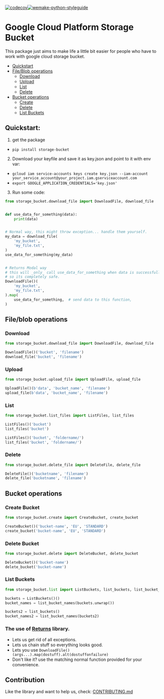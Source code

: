 [![codecov](https://codecov.io/gh/thomasborgen/storage-bucket/branch/master/graph/badge.svg)](https://codecov.io/gh/thomasborgen/storage-bucket)[![wemake-python-styleguide](https://img.shields.io/badge/style-wemake-000000.svg)](https://github.com/wemake-services/wemake-python-styleguide)

# Google Cloud Platform Storage Bucket

This package just aims to make life a little bit easier for people who have to work with google cloud storage bucket.

* [Quickstart](#quickstart)
* [File/Blob operations](#file/blob-operations)
  * [Download](#download)
  * [Upload](#upload)
  * [List](#list)
  * [Delete](#delete)
* [Bucket operations](#bucket-operations)
  * [Create](#create-bucket)
  * [Delete](#delete-bucket)
  * [List Buckets](#list-buckets)


## Quickstart:

1. get the package
  * `pip install storage-bucket`
2. Download your keyfile and save it as key.json and point to it with env var:
  * `gcloud iam service-accounts keys create key.json --iam-account your_service_account@your_project.iam.gserviceaccount.com`
  * `export GOOGLE_APPLICATION_CREDENTIALS='key.json'`
3. Run some code:


```python
from storage_bucket.download_file import DownloadFile, download_file


def use_data_for_something(data):
    print(data)


# Normal way, this might throw exception... handle them yourself.
my_data = download_file(
    'my_bucket',
    'my_file.txt',
)
use_data_for_something(my_data)


# Returns Modal way
# this will _only_ call use_data_for_something when data is successfully downloaded.
# so its completely safe.
DownloadFile()(
    'my_bucket',
    'my_file.txt',
).map(
    use_data_for_something,  # send data to this function,
)

```

## File/blob operations

### Download

```python
from storage_bucket.download_file import DownloadFile, download_file

DownloadFile()('bucket', 'filename')
download_file('bucket', 'filename')
```

### Upload
```python
from storage_bucket.upload_file import UploadFile, upload_file

UploadFile()(b'data', 'bucket_name', 'filename')
upload_file(b'data', 'bucket_name', 'filename')
```

### List
```python
from storage_bucket.list_files import ListFiles, list_files

ListFiles()('bucket')
list_files('bucket')

ListFiles()('bucket', 'foldername/')
list_files('bucket', 'foldername/')
```

### Delete
```python
from storage_bucket.delete_file import DeleteFile, delete_file

DeleteFile()('bucketname', 'filename')
delete_file('bucketname', 'filename')
```

## Bucket operations

### Create Bucket
```python
from storage_bucket.create import CreateBucket, create_bucket

CreateBucket()('bucket-name', 'EU', 'STANDARD')
create_bucket('bucket-name', 'EU', 'STANDARD')

```

### Delete Bucket
```python
from storage_bucket.delete import DeleteBucket, delete_bucket

DeleteBucket()('bucket-name')
delete_bucket('bucket-name')

```

### List Buckets
```python
from storage_bucket.list import ListBuckets, list_buckets, list_bucket_names

buckets = ListBuckets()()
bucket_names = list_bucket_names(buckets.unwrap())

buckets2 = list_buckets()
bucket_names2 = list_bucket_names(buckets2)
```


### The use of [Returns](https://github.com/dry-python/returns) library.
  * Lets us get rid of all exceptions.
  * Lets us chain stuff so everything looks good.
  * Lets you use `DownloadFile()(args...).map(dostuff).alt(dostuffonfailure)`
  * Don't like it? use the matching normal function provided for your convenience.

## Contribution

Like the library and want to help us, check: [CONTRIBUTING.md](https://github.com/thomasborgen/storage-bucket/CONTRIBUTING.md)
